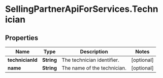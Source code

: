 # SellingPartnerApiForServices.Technician

## Properties
Name | Type | Description | Notes
------------ | ------------- | ------------- | -------------
**technicianId** | **String** | The technician identifier. | [optional] 
**name** | **String** | The name of the technician. | [optional] 


